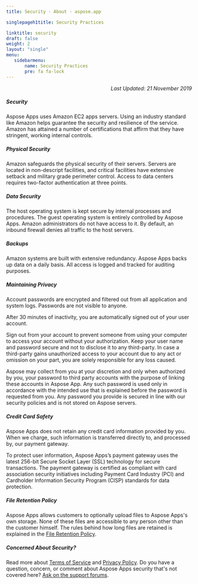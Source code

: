 ```yaml
---
title: Security - About - aspose.app

singlepageh1title: Security Practices

linktitle: security
draft: false
weight: 2
layout: "single"
menu:
   sidebarmenu: 
       name: Security Practices
       pre: fa fa-lock
---
```



<p style="text-align: right;"><em>Last Updated: 21 November 2019</em></p>

<div class="clearall"> </div><div class="box1 row"><div class="col-md-12">

##### Security

Aspose Apps uses Amazon EC2 apps servers. Using an industry standard like Amazon helps guarantee the security and resilience of the service. Amazon has attained a number of certifications that affirm that they have stringent, working internal controls.

 </div> </div><div class="box1 row"><div class="col-md-12">
 
 ##### Physical Security

Amazon safeguards the physical security of their servers. Servers are located in non-descript facilities, and critical facilities have extensive setback and military grade perimeter control. Access to data centers requires two-factor authentication at three points.

 </div> </div><div class="box1 row"><div class="col-md-12">
 
 ##### Data Security

The host operating system is kept secure by internal processes and procedures. The guest operating system is entirely controlled by Aspose Apps. Amazon administrators do not have access to it. By default, an inbound firewall denies all traffic to the host servers.

 </div> </div><div class="box1 row"><div class="col-md-12">
 
 ##### Backups

Amazon systems are built with extensive redundancy. Aspose Apps backs up data on a daily basis. All access is logged and tracked for auditing purposes.

 </div> </div><div class="box1 row"><div class="col-md-12">
 
 ##### Maintaining Privacy

Account passwords are encrypted and filtered out from all application and system logs. Passwords are not visible to anyone.

After 30 minutes of inactivity, you are automatically signed out of your user account.

Sign out from your account to prevent someone from using your computer to access your account without your authorization. Keep your user name and password secure and not to disclose it to any third-party. In case a third-party gains unauthorized access to your account due to any act or omission on your part, you are solely responsible for any loss caused.

Aspose may collect from you at your discretion and only when authorized by you, your password to third party accounts with the purpose of linking these accounts in Aspose App. Any such password is used only in accordance with the intended use that is explained before the password is requested from you. Any password you provide is secured in line with our security policies and is not stored on Aspose servers.

 </div> </div><div class="box1 row"><div class="col-md-12">
 
 ##### Credit Card Safety

Aspose Apps does not retain any credit card information provided by you. When we charge, such information is transferred directly to, and processed by, our payment gateway.

To protect user information, Aspose Apps’s payment gateway uses the latest 256-bit Secure Socket Layer (SSL) technology for secure transactions. The payment gateway is certified as compliant with card association security initiatives including Payment Card Industry (PCI) and Cardholder Information Security Program (CISP) standards for data protection.

 </div> </div><div class="box1 row"><div class="col-md-12">
 
 ##### File Retention Policy

Aspose Apps allows customers to optionally upload files to Aspose Apps's own storage. None of these files are accessible to any person other than the customer himself. The rules behind how long files are retained is explained in the [File Retention Policy](/legal/file-retention-policy).

 </div> </div><div class="box1 row"><div class="col-md-12">
 
 ##### Concerned About Security?

Read more about [Terms of Service](/legal/tos) and [Privacy Policy](/legal/privacy-policy). Do you have a question, concern, or comment about Aspose Apps security that's not covered here? [Ask on the support forums](https://forum.aspose.app/).

 </div></div>